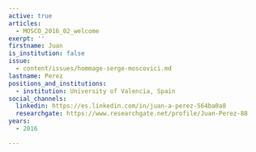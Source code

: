 ```yaml
---
active: true
articles:
  - MOSCO_2016_02_welcome
exerpt: ''
firstname: Juan
is_institution: false
issue:
  - content/issues/hommage-serge-moscovici.md
lastname: Perez
positions_and_institutions:
  - institution: University of Valencia, Spain
social_channels:
  linkedin: https://es.linkedin.com/in/juan-a-perez-564ba0a8
  researchgate: https://www.researchgate.net/profile/Juan-Perez-88
years:
  - 2016

---
```

